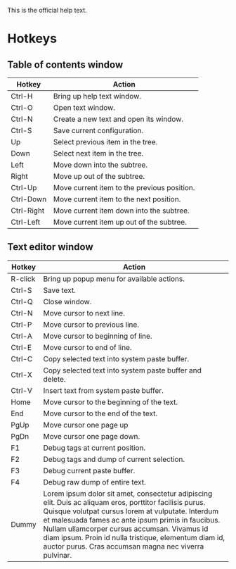 This is the official help text.

# Hotkeys

## Table of contents window

| Hotkey    | Action                                  |
| --------- | --------------------------------------- |
| Ctrl-H    | Bring up help text window. |
| Ctrl-O    | Open text window. |
| Ctrl-N    | Create a new text and open its window. |
| Ctrl-S    | Save current configuration.  |
| Up        | Select previous item in the tree.   |
| Down      | Select next item in the tree.       |
| Left      | Move down into the subtree.             |
| Right     | Move up out of the subtree.             |
| Ctrl-Up    | Move current item to the previous position. |
| Ctrl-Down  | Move current item to the next position. |
| Ctrl-Right | Move current item down into the subtree. |
| Ctrl-Left  | Move current item up out of the subtree. |


## Text editor window

| Hotkey  | Action                                    |
| ------- | ---------------------------------------------------- |
| R-click | Bring up popup menu for available actions. |
| Ctrl-S  | Save text.                                |
| Ctrl-Q  | Close window.                             |
| Ctrl-N  | Move cursor to next line.                 |
| Ctrl-P  | Move cursor to previous line.             |
| Ctrl-A  | Move cursor to beginning of line.         |
| Ctrl-E  | Move cursor to end of line.               |
| Ctrl-C  | Copy selected text into system paste buffer. |
| Ctrl-X  | Copy selected text into system paste buffer and delete. |
| Ctrl-V  | Insert text from system paste buffer.     |
| Home    | Move cursor to the beginning of the text. |
| End     | Move cursor to the end of the text.       |
| PgUp    | Move cursor one page up                   |
| PgDn    | Move cursor one page down.                |
| F1      | Debug tags at current position.           |
| F2      | Debug tags and dump of current selection.   |
| F3      | Debug current paste buffer.               |
| F4      | Debug raw dump of entire text.            |
| Dummy   | Lorem ipsum dolor sit amet, consectetur adipiscing elit. Duis ac aliquam eros, porttitor facilisis purus. Quisque volutpat cursus lorem at vulputate. Interdum et malesuada fames ac ante ipsum primis in faucibus. Nullam ullamcorper cursus accumsan. Vivamus id diam ipsum. Proin id nulla tristique, elementum diam id, auctor purus. Cras accumsan magna nec viverra pulvinar. |
